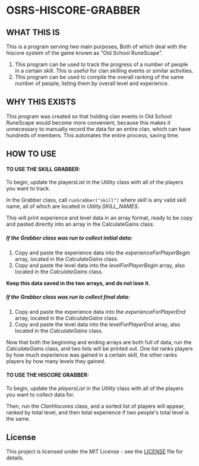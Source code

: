 # OSRS-HISCORE-GRABBER

## WHAT THIS IS

This is a program serving two main purposes, Both of which deal with the hiscore system of the game known as "Old School RuneScape".

1. This program can be used to track the progress of a number of people in a certain skill. This is useful for clan skilling events or similar activities.
2. This program can be used to compile the overall ranking of the same number of people, listing them by overall level and experience.

## WHY THIS EXISTS

This program was created so that holding clan events in Old School RuneScape would become more convenient, because this makes it unnecessary to manually record the data for an entire clan, which can have hundreds of members. This automates the entire process, saving time.

## HOW TO USE

#### TO USE THE SKILL GRABBER:
To begin, update the playersList in the Utility class with all of the players you want to track.

In the Grabber class, call `runGrabber("skill")` where *skill* is any valid skill name, all of which are located in *Utility.SKILL_NAMES*.

This will print experience and level data in an array format, ready to be copy and pasted directly into an array in the
CalculateGains class.

##### If the Grabber class was run to collect initial data:
1. Copy and paste the experience data into the *experienceForPlayerBegin* array, located in the *CalculateGains* class.
2. Copy and paste the level data into the *levelForPlayerBegin* array, also located in the *CalculateGains* class.

**Keep this data saved in the two arrays, and do not lose it.**

##### If the Grabber class was run to collect final data:
1. Copy and paste the experience data into the *experienceForPlayerEnd* array, located in the *CalculateGains* class.
2. Copy and paste the level data into the *levelForPlayerEnd* array, also located in the *CalculateGains* class.

Now that both the beginning and ending arrays are both full of data, run the *CalculateGains* class, and two
lists will be printed out. One list ranks players by how much experience was gained in a certain skill, the other
ranks players by how many levels they gained.

#### TO USE THE HISCORE GRABBER:

To begin, update the *playersList* in the *Utility* class with all of the players you want to collect data for.

Then, run the *ClanHiscores* class, and a sorted list of players will appear, ranked by total level, and then total experience if two people's total level is the same.

## License
This project is licensed under the MIT License - see the [LICENSE](LICENSE) file for details.
